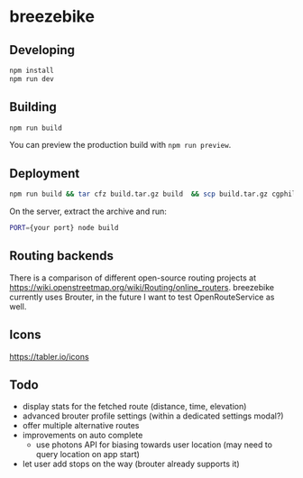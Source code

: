 # breezebike

## Developing

```bash
npm install
npm run dev
```

## Building

```bash
npm run build
```

You can preview the production build with `npm run preview`.

## Deployment

```bash
npm run build && tar cfz build.tar.gz build  && scp build.tar.gz cgphilipp.de:/home/philipp
```

On the server, extract the archive and run:
```bash
PORT={your port} node build
```

## Routing backends

There is a comparison of different open-source routing projects at https://wiki.openstreetmap.org/wiki/Routing/online_routers.
breezebike currently uses Brouter, in the future I want to test OpenRouteService as well.

## Icons

https://tabler.io/icons

## Todo

- display stats for the fetched route (distance, time, elevation)
- advanced brouter profile settings (within a dedicated settings modal?)
- offer multiple alternative routes
- improvements on auto complete
  - use photons API for biasing towards user location (may need to query location on app start)
- let user add stops on the way (brouter already supports it)
